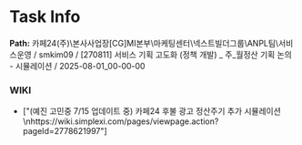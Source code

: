 # Task Info

**Path:** 카페24(주)\본사사업장\[CG]MI본부\마케팅센터\넥스트빌더그룹\ANPL팀\서비스운영 / smkim09 / [270811] 서비스 기획 고도화 (정책 개발) _ 주_월정산 기획 논의 - 시뮬레이션 / 2025-08-01_00-00-00

### WIKI
- ["(예진 고민중 7/15 업데이트 중) 카페24 후불 광고 정산주기 추가 시뮬레이션\nhttps://wiki.simplexi.com/pages/viewpage.action?pageId=2778621997"]

